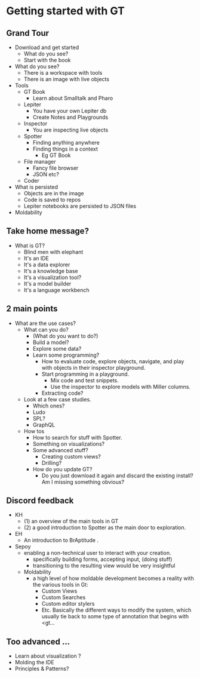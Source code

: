 # Getting started with GT  
  
## Grand Tour  
  
* Download and get started  
    * What do you see?  
    * Start with the book  
* What do you see?  
    * There is a workspace with tools  
    * There is an image with live objects  
* Tools  
    * GT Book  
        * Learn about Smalltalk and Pharo  
    * Lepiter  
        * You have your own Lepiter db  
        * Create Notes and Playgrounds  
    * Inspector  
        * You are inspecting live objects  
    * Spotter  
        * Finding anything anywhere  
        * Finding things in a context  
            * Eg GT Book  
    * File manager  
        * Fancy file browser  
        * JSON etc?  
    * Coder  
* What is persisted  
    * Objects are in the image  
    * Code is saved to repos  
    * Lepiter notebooks are persisted to JSON files  
* Moldability  
  
## Take home message?  
  
* What is GT?  
    * Blind men with elephant  
    * It's an IDE  
    * It's a data explorer  
    * It's a knowledge base  
    * It's a visualization tool?  
    * It's a model builder  
    * It's a language workbench  
  
## 2 main points  
  
* What are the use cases?  
    * What can you do?  
        * (What do you want to do?)  
        * Build a model?  
        * Explore some data?  
        * Learn some programming?  
            * How to evaluate code, explore objects, navigate, and play with objects in their inspector playground.  
            * Start programming in a playground.  
                * Mix code and test snippets.  
                * Use the inspector to explore models with Miller columns.  
            * Extracting code?  
    * Look at a few case studies.  
        * Which ones?  
        * Ludo  
        * SPL?  
        * GraphQL  
    * How tos  
        * How to search for stuff with Spotter.  
        * Something on visualizations?  
        * Some advanced stuff?  
            * Creating custom views?  
            * Drilling?  
        * How do you update GT?  
            * Do you just download it again and discard the existing install? Am I missing something obvious?  
  
## Discord feedback  
  
* KH  
    * (1) an overview of the main tools in GT  
    * (2) a good introduction to Spotter as the main door to exploration.  
* EH  
    * An introduction to BrAptitude .  
* Sepoy  
    * enabling a non-technical user to interact with your creation.  
        * specifically building forms, accepting input, (doing stuff)  
        * transitioning to the resulting view would be very insightful  
    * Moldability  
        * a high level of how moldable development becomes a reality with the various tools in Gt:  
            * Custom Views  
            * Custom Searches  
            * Custom editor stylers  
            * Etc. Basically the different ways to modify the system, which usually tie back to some type of annotation that begins with <gt...  
  
## Too advanced ...  
  
* Learn about visualization ?  
* Molding the IDE  
* Principles & Patterns?  
